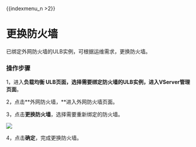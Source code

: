 {{indexmenu_n >2}}

# 更换防火墙

已绑定外网防火墙的ULB实例，可根据运维需求，更换防火墙。

### 操作步骤

1，进入**负载均衡 ULB页面，**选择需要绑定防火墙的ULB实例，进入**VServer管理页面**。

2，点击**外网防火墙，**进入外网防火墙页面。

3，点击**更换防火墙**，选择需要重新绑定的防火墙。

![](../../../.gitbook/assets/image%20%2831%29.png)

4，点击**确定**，完成更换防火墙。 



